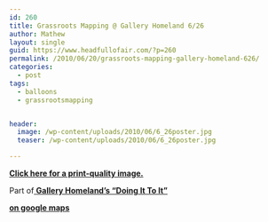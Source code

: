 ```yaml
---
id: 260
title: Grassroots Mapping @ Gallery Homeland 6/26
author: Mathew
layout: single
guid: https://www.headfullofair.com/?p=260
permalink: /2010/06/20/grassroots-mapping-gallery-homeland-626/
categories:
  - post
tags:
  - balloons
  - grassrootsmapping


header:
  image: /wp-content/uploads/2010/06/6_26poster.jpg
  teaser: /wp-content/uploads/2010/06/6_26poster.jpg

---
```



**[Click here for a print-quality image.][2]**

Part of[ **Gallery Homeland&#8217;s &#8220;Doing It To It&#8221;**][3]

**[on google maps][4]**

 [1]: /wp-content/uploads/2010/06/6_26poster.jpg
 [2]: /wp-content/uploads/2010/06/6_26poster_hi.jpg
 [3]: http://www.galleryhomeland.org/wordpress/
 [4]: http://maps.google.com/maps?oe=utf-8&rls=org.mozilla:en-US:official&client=firefox-a&um=1&ie=UTF-8&q=gallery+homeland+portland&fb=1&gl=us&hq=gallery+homeland&hnear=Portland,+OR&cid=0,0,2979532336757877572&ei=A6EeTLfrE5btnQfRh4nnAw&sa=X&oi=local_result&ct=image&resnum=1&ved=0CBcQnwIwAA